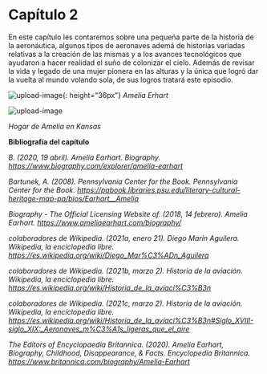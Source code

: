 # Capítulo 2

En este capítulo les contaremos sobre una pequeña parte de la historia de la aeronáutica, algunos tipos de aeronaves ademá de historias variadas relativas a la creación de las mismas y a los avances tecnológicos que ayudaron a hacer realidad el suño de colonizar el cielo. Además de revisar la vida y legado de una mujer pionera en las alturas y la única que logró dar la vuelta al mundo volando sola, de sus logros tratará este episodio.


![upload-image](https://cdn.britannica.com/78/164578-050-634E4E33/Amelia-Earhart.jpg){: height="36px"}
*Amelia Erhart*

![upload-image](https://cdn.britannica.com/s:690x388,c:crop/69/152769-004-1FD2E12E/Childhood-home-Amelia-Earhart-Atchison-Kansas.jpg)

*Hogar de Amelia en Kansas*


**Bibliografía del capítulo**

*B. (2020, 19 abril). Amelia Earhart. Biography. https://www.biography.com/explorer/amelia-earhart*

*Bartunek, A. (2008). Pennsylvania Center for the Book. Pennsylvania Center for the Book. https://pabook.libraries.psu.edu/literary-cultural-heritage-map-pa/bios/Earhart__Amelia*

*Biography - The Official Licensing Website of. (2018, 14 febrero). Amelia Earhart. https://www.ameliaearhart.com/biography/*

*colaboradores de Wikipedia. (2021a, enero 21). Diego Marín Aguilera. Wikipedia, la enciclopedia libre. https://es.wikipedia.org/wiki/Diego_Mar%C3%ADn_Aguilera*

*colaboradores de Wikipedia. (2021b, marzo 2). Historia de la aviación. Wikipedia, la enciclopedia libre. https://es.wikipedia.org/wiki/Historia_de_la_aviaci%C3%B3n*

*colaboradores de Wikipedia. (2021c, marzo 2). Historia de la aviación. Wikipedia, la enciclopedia libre. https://es.wikipedia.org/wiki/Historia_de_la_aviaci%C3%B3n#Siglo_XVIII-siglo_XIX:_Aeronaves_m%C3%A1s_ligeras_que_el_aire*

*The Editors of Encyclopaedia Britannica. (2020). Amelia Earhart, Biography, Childhood, Disappearance, & Facts. Encyclopedia Britannica. https://www.britannica.com/biography/Amelia-Earhart*


